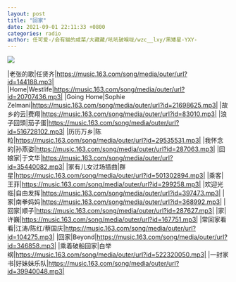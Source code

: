 ```yaml
---
layout: post
title: "回家"
date: 2021-09-01 22:11:33 +0800
categories: radio
author: 任可爱-/会有猫的咸菜/大藏藏/吼吼破喉咙/wzc__lxy/黑矮星-YXY-
---
```

![]({{site.baseurl}}/images/cover_20210901.jpg)

|老张的歌|任贤齐|https://music.163.com/song/media/outer/url?id=144188.mp3|
|Home|Westlife|https://music.163.com/song/media/outer/url?id=20707436.mp3|
|Going Home|Sophie Zelmani|https://music.163.com/song/media/outer/url?id=21698625.mp3|
|故乡的云|费翔|https://music.163.com/song/media/outer/url?id=83010.mp3|
|浪子回頭|茄子蛋|https://music.163.com/song/media/outer/url?id=516728102.mp3|
|历历万乡|陈粒|https://music.163.com/song/media/outer/url?id=29535531.mp3|
|我怀念的|孙燕姿|https://music.163.com/song/media/outer/url?id=287063.mp3|
|回娘家|于文华|https://music.163.com/song/media/outer/url?id=35440082.mp3|
|家有儿女过场插曲|群星|https://music.163.com/song/media/outer/url?id=501302894.mp3|
|乘客|王菲|https://music.163.com/song/media/outer/url?id=299258.mp3|
|欢迎光临|自由发挥|https://music.163.com/song/media/outer/url?id=397473.mp3|
|家|南拳妈妈|https://music.163.com/song/media/outer/url?id=368992.mp3|
|回家|顺子|https://music.163.com/song/media/outer/url?id=287627.mp3|
|家|许巍|https://music.163.com/song/media/outer/url?id=167751.mp3|
|常回家看看|江涛/陈红/蔡国庆|https://music.163.com/song/media/outer/url?id=104275.mp3|
|回家|Beyond|https://music.163.com/song/media/outer/url?id=346858.mp3|
|乘着破船回家|白举纲|https://music.163.com/song/media/outer/url?id=522320050.mp3|
|一封家书|好妹妹乐队|https://music.163.com/song/media/outer/url?id=39940048.mp3|

